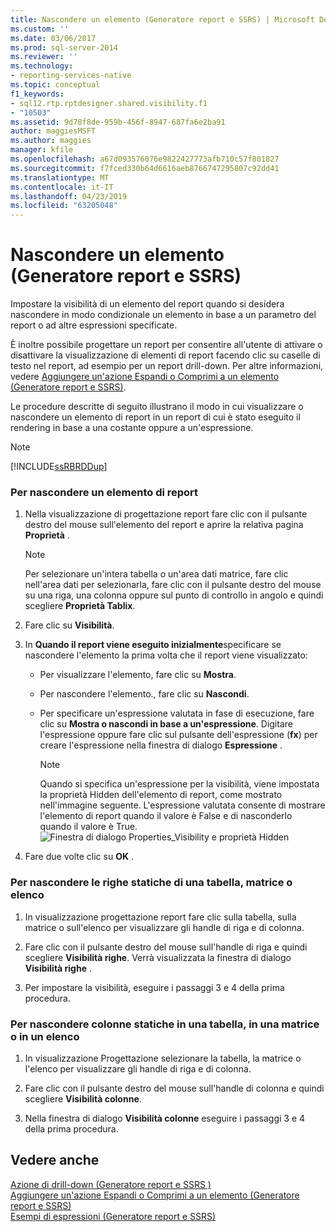 ```yaml
---
title: Nascondere un elemento (Generatore report e SSRS) | Microsoft Docs
ms.custom: ''
ms.date: 03/06/2017
ms.prod: sql-server-2014
ms.reviewer: ''
ms.technology:
- reporting-services-native
ms.topic: conceptual
f1_keywords:
- sql12.rtp.rptdesigner.shared.visibility.f1
- "10503"
ms.assetid: 9d78f8de-959b-456f-8947-687fa6e2ba91
author: maggiesMSFT
ms.author: maggies
manager: kfile
ms.openlocfilehash: a67d093576076e9822427773afb710c57f801827
ms.sourcegitcommit: f7fced330b64d6616aeb8766747295807c92dd41
ms.translationtype: MT
ms.contentlocale: it-IT
ms.lasthandoff: 04/23/2019
ms.locfileid: "63205048"
---
```

# <a name="hide-an-item-report-builder-and-ssrs"></a>Nascondere un elemento (Generatore report e SSRS)
  Impostare la visibilità di un elemento del report quando si desidera nascondere in modo condizionale un elemento in base a un parametro del report o ad altre espressioni specificate.  
  
 È inoltre possibile progettare un report per consentire all'utente di attivare o disattivare la visualizzazione di elementi di report facendo clic su caselle di testo nel report, ad esempio per un report drill-down. Per altre informazioni, vedere [Aggiungere un'azione Espandi o Comprimi a un elemento &#40;Generatore report e SSRS&#41;](../report-design/add-an-expand-or-collapse-action-to-an-item-report-builder-and-ssrs.md).  
  
 Le procedure descritte di seguito illustrano il modo in cui visualizzare o nascondere un elemento di report in un report di cui è stato eseguito il rendering in base a una costante oppure a un'espressione.  
  
> [!NOTE]  
>  [!INCLUDE[ssRBRDDup](../../includes/ssrbrddup-md.md)]  
  
### <a name="to-hide-a-report-item"></a>Per nascondere un elemento di report  
  
1.  Nella visualizzazione di progettazione report fare clic con il pulsante destro del mouse sull'elemento del report e aprire la relativa pagina **Proprietà** .  
  
    > [!NOTE]  
    >  Per selezionare un'intera tabella o un'area dati matrice, fare clic nell'area dati per selezionarla, fare clic con il pulsante destro del mouse su una riga, una colonna oppure sul punto di controllo in angolo e quindi scegliere **Proprietà Tablix**.  
  
2.  Fare clic su **Visibilità**.  
  
3.  In **Quando il report viene eseguito inizialmente**specificare se nascondere l'elemento la prima volta che il report viene visualizzato:  
  
    -   Per visualizzare l'elemento, fare clic su **Mostra**.  
  
    -   Per nascondere l'elemento., fare clic su **Nascondi**.  
  
    -   Per specificare un'espressione valutata in fase di esecuzione, fare clic su **Mostra o nascondi in base a un'espressione**. Digitare l'espressione oppure fare clic sul pulsante dell'espressione (**fx**) per creare l'espressione nella finestra di dialogo **Espressione** .  
  
        > [!NOTE]  
        >  Quando si specifica un'espressione per la visibilità, viene impostata la proprietà Hidden dell'elemento di report, come mostrato nell'immagine seguente. L'espressione valutata consente di mostrare l'elemento di report quando il valore è False e di nasconderlo quando il valore è True.   
        > ![Finestra di dialogo Properties_Visibility e proprietà Hidden](../media/hiddenproperty-propertiesvisibility.png "Finestra di dialogo Properties_Visibility e proprietà Hidden")  
  
4.  Fare due volte clic su **OK** .  
  
### <a name="to-hide-static-rows-in-a-table-matrix-or-list"></a>Per nascondere le righe statiche di una tabella, matrice o elenco  
  
1.  In visualizzazione progettazione report fare clic sulla tabella, sulla matrice o sull'elenco per visualizzare gli handle di riga e di colonna.  
  
2.  Fare clic con il pulsante destro del mouse sull'handle di riga e quindi scegliere **Visibilità righe**. Verrà visualizzata la finestra di dialogo **Visibilità righe** .  
  
3.  Per impostare la visibilità, eseguire i passaggi 3 e 4 della prima procedura.  
  
### <a name="to-hide-static-columns-in-a-table-matrix-or-list"></a>Per nascondere colonne statiche in una tabella, in una matrice o in un elenco  
  
1.  In visualizzazione Progettazione selezionare la tabella, la matrice o l'elenco per visualizzare gli handle di riga e di colonna.  
  
2.  Fare clic con il pulsante destro del mouse sull'handle di colonna e quindi scegliere **Visibilità colonne**.  
  
3.  Nella finestra di dialogo **Visibilità colonne** eseguire i passaggi 3 e 4 della prima procedura.  
  
## <a name="see-also"></a>Vedere anche  
 [Azione di drill-down &#40;Generatore report e SSRS &#41;](../report-design/drilldown-action-report-builder-and-ssrs.md)   
 [Aggiungere un'azione Espandi o Comprimi a un elemento &#40;Generatore report e SSRS&#41;](../report-design/add-an-expand-or-collapse-action-to-an-item-report-builder-and-ssrs.md)   
 [Esempi di espressioni &#40;Generatore report e SSRS&#41;](../report-design/expression-examples-report-builder-and-ssrs.md)  
  
  
